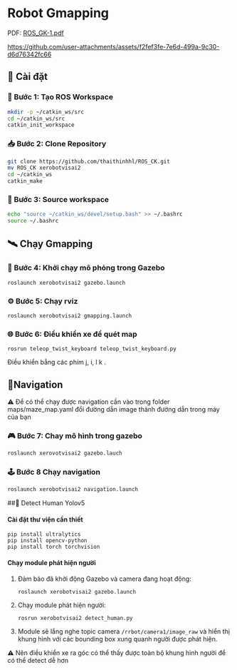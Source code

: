 
# Robot Gmapping

PDF: 
[ROS_GK-1.pdf](https://github.com/user-attachments/files/19553201/ROS_GK-1.pdf)





https://github.com/user-attachments/assets/f2fef3fe-7e6d-499a-9c30-d6d76342fc66






## 🚀 Cài đặt

### 🔧 Bước 1: Tạo ROS Workspace

```bash
mkdir -p ~/catkin_ws/src
cd ~/catkin_ws/src
catkin_init_workspace   
```

### 📥 Bước 2: Clone Repository

```bash
git clone https://github.com/thaithinhhl/ROS_CK.git
mv ROS_CK xerobotvisai2 
cd ~/catkin_ws
catkin_make
```

### 🧠 Bước 3: Source workspace

```bash
echo "source ~/catkin_ws/devel/setup.bash" >> ~/.bashrc
source ~/.bashrc
```
## 🛰️ Chạy Gmapping 

### 🎯 Bước 4: Khởi chạy mô phỏng trong Gazebo 

``` bash
roslaunch xerobotvisai2 gazebo.launch
```

### ⚙️ Bước 5: Chạy rviz
``` bash
roslaunch xerobotvisai2 gmapping.launch 
```

### 🌐 Bước 6: Điểu khiển xe để quét map
```
rosrun teleop_twist_keyboard teleop_twist_keyboard.py 
```


Điều khiển bẳng các phím j, i, l k .


## 📌Navigation 
⚠️ Để có thể chạy được navigation cần vào trong folder maps/maze_map.yaml đổi đường dẫn image thành đường dẫn trong máy của bạn 


### 🎮 Bước 7:  Chay mô hình trong gazebo

```bash
roslaunch xerovotvisai2 gazebo.lauch
```
### 🕹️ Bước 8  Chạy navigation

```bash
roslaunch xerobotvisai2 navigation.launch 
```

##🔧 Detect Human Yolov5

#### Cài đặt thư viện cần thiết
```
pip install ultralytics
pip install opencv-python
pip install torch torchvision
```
#### Chạy module phát hiện người
1. Đảm bảo đã khởi động Gazebo và camera đang hoạt động:
   ```
   roslaunch xerobotvisai2 gazebo.launch
   ```

2. Chạy module phát hiện người:
   ```
   rosrun xerobotvisai2 detect_human.py
   ```

3. Module sẽ lắng nghe topic camera `/rrbot/camera1/image_raw` và hiển thị khung hình với các bounding box xung quanh người được phát hiện. 

⚠️ Nên điều khiển xe ra góc có thể thấy được toàn bộ khung hình người để có thể detect dễ hơn
